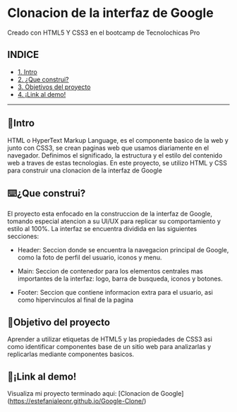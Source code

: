 # Clonacion de la interfaz de Google
Creado con HTML5 Y CSS3 en el bootcamp de Tecnolochicas Pro

## INDICE
* [1. Intro](https://github.com/EstefaniaLeonR/Google-Clone/edit/main/README.md#intro)
* [2. ¿Que construi?]()
* [3. Objetivos del proyecto]()
* [4. ¡Link al demo!]()

***

## 📖Intro
HTML o HyperText Markup Language, es el componente basico de la web y junto con CSS3, se crean paginas web que usamos diariamente en el navegador. Definimos el significado, la estructura y el estilo del contenido web a traves de estas tecnologias.
En este proyecto, se utilizo HTML y CSS para construir una clonacion de la interfaz de Google

## ⌨️¿Que construi?
El proyecto esta enfocado en la construccion de la interfaz de Google, tomando especial atencion a su UI/UX para replicar su comportamiento y estilo al 100%. La interfaz se encuentra dividida en las siguientes secciones: 

* Header: Seccion donde se encuentra la navegacion principal de Google, como la foto de perfil del usuario, iconos y menu.

* Main: Seccion de contenedor para los elementos centrales mas importantes de la interfaz: logo, barra de busqueda, iconos y botones.

*  Footer: Seccion que contiene informacion extra para el usuario, asi como hipervinculos al final de la pagina

## 📌Objetivo del proyecto
Aprender a utilizar etiquetas de HTML5 y las propiedades de CSS3 asi como identificar componentes base de un sitio web para analizarlas y replicarlas mediante componentes basicos.

## 🔗¡Link al demo! 
Visualiza mi proyecto terminado aqui: [Clonacion de Google] (https://estefanialeonr.github.io/Google-Clone/)

